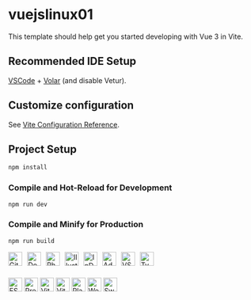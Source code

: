 # vuejslinux01

This template should help get you started developing with Vue 3 in Vite.

## Recommended IDE Setup

[VSCode](https://code.visualstudio.com/) + [Volar](https://marketplace.visualstudio.com/items?itemName=Vue.volar) (and disable Vetur).

## Customize configuration

See [Vite Configuration Reference](https://vite.dev/config/).

## Project Setup

```sh
npm install
```

### Compile and Hot-Reload for Development

```sh
npm run dev
```

### Compile and Minify for Production

```sh
npm run build
```

<div style="display: flex; flex-wrap: wrap; gap: 10px;"> <!-- Outils existants --> <img src="https://img.shields.io/badge/Git-F05032?logo=git&logoColor=white" alt="Git" height="28" />

<img src="https://img.shields.io/badge/Docker-2496ED?logo=docker&logoColor=white" alt="Docker" height="28" />
<img src="https://img.shields.io/badge/Photoshop-31A8FF?logo=adobe-photoshop&logoColor=white" alt="Photoshop" height="28" />

 <img src="https://img.shields.io/badge/Illustrator-FF9A00?logo=adobe-illustrator&logoColor=white" alt="Illustrator" height="28" /> 
 
 <img src="https://img.shields.io/badge/InDesign-E749A0?logo=adobe-indesign&logoColor=white" alt="InDesign" height="28" /> 
 
 <img src="https://img.shields.io/badge/XD-FF61F6?logo=adobe-xd&logoColor=white" alt="Adobe XD" height="28" /> 
 
 <img src="https://img.shields.io/badge/VS_Code-007ACC?logo=visual-studio-code&logoColor=white" alt="VS Code" height="28" />
  <!-- Nouveaux outils TypeScript --> 
  <img src="https://img.shields.io/badge/TypeScript-3178C6?logo=typescript&logoColor=white" alt="TypeScript" height="28" /> 
 
 <img src="https://img.shields.io/badge/ESLint-4B32C3?logo=eslint&logoColor=white" alt="ESLint" height="28" /> <img src="https://img.shields.io/badge/Prettier-F7B93E?logo=prettier&logoColor=black" alt="Prettier" height="28" /> <img src="https://img.shields.io/badge/Vite-B73BFE?logo=vite&logoColor=white" alt="Vite" height="28" /> <img src="https://img.shields.io/badge/Vitest-6E9F18?logo=vitest&logoColor=white" alt="Vitest" height="28" /> <img src="https://img.shields.io/badge/Playwright-45ba4b?logo=playwright&logoColor=white" alt="Playwright" height="28" /> <img src="https://img.shields.io/badge/Webpack-8DD6F9?logo=webpack&logoColor=black" alt="Webpack" height="28" /> <img src="https://img.shields.io/badge/Swagger-85EA2D?logo=swagger&logoColor=black" alt="Swagger" height="28" /> </div>
